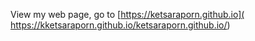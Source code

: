 View my web page, go to [https://ketsaraporn.github.io]( https://kketsaraporn.github.io/ketsaraporn.github.io/)
